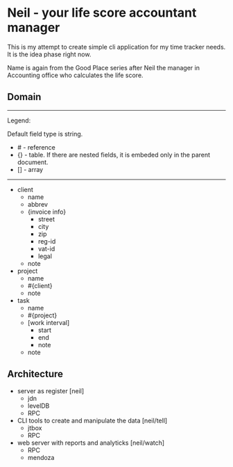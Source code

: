 # Neil - your life score accountant manager

This is my attempt to create simple cli application for my time tracker needs.
It is the idea phase right now.

Name is again from the Good Place series after Neil the manager in Accounting
office who calculates the life score.

## Domain

---
Legend:

Default field type is string.
- \# - reference
- {} - table. If there are nested fields, it is embeded only in the parent document.
- [] - array

---

- client
  - name
  - abbrev
  - {invoice info}
    - street
    - city
    - zip
    - reg-id
    - vat-id
    - legal
  - note
- project
  - name
  - #{client}
  - note
- task
  - name
  - #{project}
  - [work interval]
    - start
    - end
    - note
  - note

## Architecture

- server as register [neil]
  - jdn
  - levelDB
  - RPC
- CLI tools to create and manipulate the data [neil/tell]
  - jtbox
  - RPC
- web server with reports and analyticks [neil/watch]
  - RPC
  - mendoza
